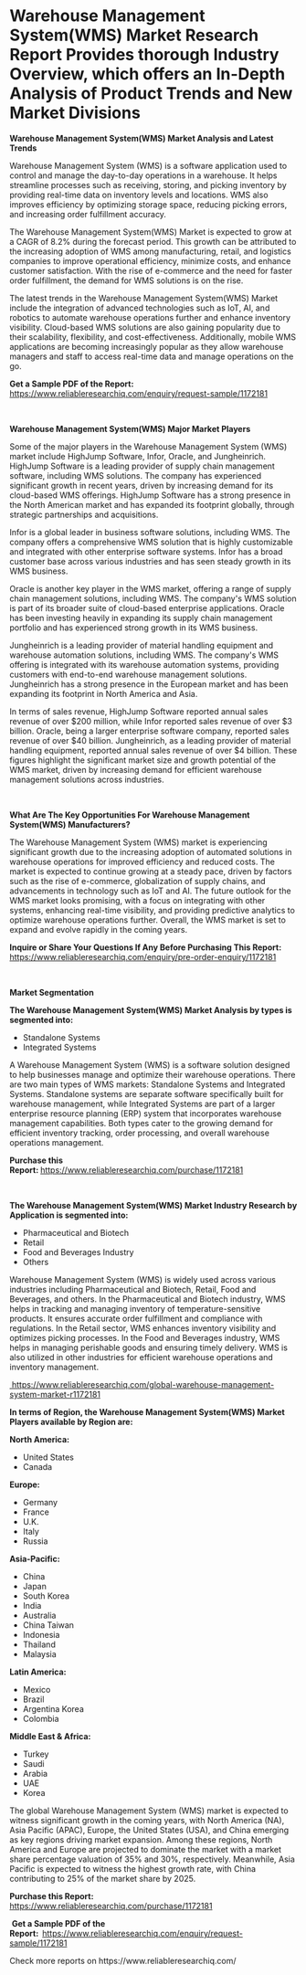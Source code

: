 <p><h1>Warehouse Management System(WMS) Market Research Report Provides thorough Industry Overview, which offers an In-Depth Analysis of Product Trends and New Market Divisions</h1></p><p><strong>Warehouse Management System(WMS) Market Analysis and Latest Trends</strong></p>
<p><p>Warehouse Management System (WMS) is a software application used to control and manage the day-to-day operations in a warehouse. It helps streamline processes such as receiving, storing, and picking inventory by providing real-time data on inventory levels and locations. WMS also improves efficiency by optimizing storage space, reducing picking errors, and increasing order fulfillment accuracy.</p><p>The Warehouse Management System(WMS) Market is expected to grow at a CAGR of 8.2% during the forecast period. This growth can be attributed to the increasing adoption of WMS among manufacturing, retail, and logistics companies to improve operational efficiency, minimize costs, and enhance customer satisfaction. With the rise of e-commerce and the need for faster order fulfillment, the demand for WMS solutions is on the rise.</p><p>The latest trends in the Warehouse Management System(WMS) Market include the integration of advanced technologies such as IoT, AI, and robotics to automate warehouse operations further and enhance inventory visibility. Cloud-based WMS solutions are also gaining popularity due to their scalability, flexibility, and cost-effectiveness. Additionally, mobile WMS applications are becoming increasingly popular as they allow warehouse managers and staff to access real-time data and manage operations on the go.</p></p>
<p><strong>Get a Sample PDF of the Report:&nbsp;</strong> <a href="https://www.reliableresearchiq.com/enquiry/request-sample/1172181">https://www.reliableresearchiq.com/enquiry/request-sample/1172181</a></p>
<p>&nbsp;</p>
<p><strong>Warehouse Management System(WMS) Major Market Players</strong></p>
<p><p>Some of the major players in the Warehouse Management System (WMS) market include HighJump Software, Infor, Oracle, and Jungheinrich. HighJump Software is a leading provider of supply chain management software, including WMS solutions. The company has experienced significant growth in recent years, driven by increasing demand for its cloud-based WMS offerings. HighJump Software has a strong presence in the North American market and has expanded its footprint globally, through strategic partnerships and acquisitions.</p><p>Infor is a global leader in business software solutions, including WMS. The company offers a comprehensive WMS solution that is highly customizable and integrated with other enterprise software systems. Infor has a broad customer base across various industries and has seen steady growth in its WMS business.</p><p>Oracle is another key player in the WMS market, offering a range of supply chain management solutions, including WMS. The company's WMS solution is part of its broader suite of cloud-based enterprise applications. Oracle has been investing heavily in expanding its supply chain management portfolio and has experienced strong growth in its WMS business.</p><p>Jungheinrich is a leading provider of material handling equipment and warehouse automation solutions, including WMS. The company's WMS offering is integrated with its warehouse automation systems, providing customers with end-to-end warehouse management solutions. Jungheinrich has a strong presence in the European market and has been expanding its footprint in North America and Asia.</p><p>In terms of sales revenue, HighJump Software reported annual sales revenue of over $200 million, while Infor reported sales revenue of over $3 billion. Oracle, being a larger enterprise software company, reported sales revenue of over $40 billion. Jungheinrich, as a leading provider of material handling equipment, reported annual sales revenue of over $4 billion. These figures highlight the significant market size and growth potential of the WMS market, driven by increasing demand for efficient warehouse management solutions across industries.</p></p>
<p>&nbsp;</p>
<p><strong>What Are The Key Opportunities For Warehouse Management System(WMS) Manufacturers?</strong></p>
<p><p>The Warehouse Management System (WMS) market is experiencing significant growth due to the increasing adoption of automated solutions in warehouse operations for improved efficiency and reduced costs. The market is expected to continue growing at a steady pace, driven by factors such as the rise of e-commerce, globalization of supply chains, and advancements in technology such as IoT and AI. The future outlook for the WMS market looks promising, with a focus on integrating with other systems, enhancing real-time visibility, and providing predictive analytics to optimize warehouse operations further. Overall, the WMS market is set to expand and evolve rapidly in the coming years.</p></p>
<p><strong>Inquire or Share Your Questions If Any Before Purchasing This Report:</strong> <a href="https://www.reliableresearchiq.com/enquiry/pre-order-enquiry/1172181">https://www.reliableresearchiq.com/enquiry/pre-order-enquiry/1172181</a></p>
<p>&nbsp;</p>
<p><strong>Market Segmentation</strong></p>
<p><strong>The Warehouse Management System(WMS) Market Analysis by types is segmented into:</strong></p>
<p><ul><li>Standalone Systems</li><li>Integrated Systems</li></ul></p>
<p><p>A Warehouse Management System (WMS) is a software solution designed to help businesses manage and optimize their warehouse operations. There are two main types of WMS markets: Standalone Systems and Integrated Systems. Standalone systems are separate software specifically built for warehouse management, while Integrated Systems are part of a larger enterprise resource planning (ERP) system that incorporates warehouse management capabilities. Both types cater to the growing demand for efficient inventory tracking, order processing, and overall warehouse operations management.</p></p>
<p><strong>Purchase this Report:&nbsp;</strong><a href="https://www.reliableresearchiq.com/purchase/1172181">https://www.reliableresearchiq.com/purchase/1172181</a></p>
<p>&nbsp;</p>
<p><strong>The Warehouse Management System(WMS) Market Industry Research by Application is segmented into:</strong></p>
<p><ul><li>Pharmaceutical and Biotech</li><li>Retail</li><li>Food and Beverages Industry</li><li>Others</li></ul></p>
<p><p>Warehouse Management System (WMS) is widely used across various industries including Pharmaceutical and Biotech, Retail, Food and Beverages, and others. In the Pharmaceutical and Biotech industry, WMS helps in tracking and managing inventory of temperature-sensitive products. It ensures accurate order fulfillment and compliance with regulations. In the Retail sector, WMS enhances inventory visibility and optimizes picking processes. In the Food and Beverages industry, WMS helps in managing perishable goods and ensuring timely delivery. WMS is also utilized in other industries for efficient warehouse operations and inventory management.</p></p>
<p><a href="https://www.reliableresearchiq.com/global-warehouse-management-system-market-r1172181">&nbsp;https://www.reliableresearchiq.com/global-warehouse-management-system-market-r1172181</a></p>
<p><strong>In terms of Region, the Warehouse Management System(WMS) Market Players available by Region are:</strong></p>
<p>
    <p> <strong> North America: </strong>
        <ul>
            <li>United States</li>
            <li>Canada</li>
        </ul>
        </p> 
    <p> <strong> Europe: </strong>
        <ul>
            <li>Germany</li>
            <li>France</li>
            <li>U.K.</li>
            <li>Italy</li>
            <li>Russia</li>
        </ul>
        </p> 
    <p> <strong> Asia-Pacific: </strong>
        <ul>
            <li>China</li>
            <li>Japan</li>
            <li>South Korea</li>
            <li>India</li>
            <li>Australia</li>
            <li>China Taiwan</li>
            <li>Indonesia</li>
            <li>Thailand</li>
            <li>Malaysia</li>
        </ul>
        </p> 
    <p> <strong> Latin America: </strong>
        <ul>
            <li>Mexico</li>
            <li>Brazil</li>
            <li>Argentina Korea</li>
            <li>Colombia</li>
        </ul>
        </p> 
    <p> <strong> Middle East & Africa: </strong>
        <ul>
            <li>Turkey</li>
            <li>Saudi</li>
            <li>Arabia</li>
            <li>UAE</li>
            <li>Korea</li>
        </ul>
    </p>
    </p>
<p><p>The global Warehouse Management System (WMS) market is expected to witness significant growth in the coming years, with North America (NA), Asia Pacific (APAC), Europe, the United States (USA), and China emerging as key regions driving market expansion. Among these regions, North America and Europe are projected to dominate the market with a market share percentage valuation of 35% and 30%, respectively. Meanwhile, Asia Pacific is expected to witness the highest growth rate, with China contributing to 25% of the market share by 2025.</p></p>
<p><strong>Purchase this Report: </strong><a href="https://www.reliableresearchiq.com/purchase/1172181">https://www.reliableresearchiq.com/purchase/1172181</a></p>
<p>&nbsp;<strong>Get a Sample PDF of the Report:&nbsp;&nbsp;</strong><a href="https://www.reliableresearchiq.com/enquiry/request-sample/1172181">https://www.reliableresearchiq.com/enquiry/request-sample/1172181</a></p>
<p><strong></strong></p>
<p>Check more reports on https://www.reliableresearchiq.com/</p>